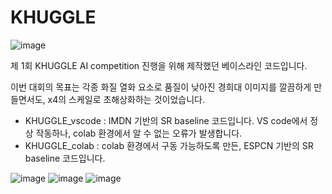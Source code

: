 # KHUGGLE

![image](https://user-images.githubusercontent.com/55647934/207220070-7ffca3c0-cd80-47c8-9cbc-c4679bb4cf99.png)

제 1회 KHUGGLE AI competition 진행을 위해 제작했던 베이스라인 코드입니다.

이번 대회의 목표는 각종 화질 열화 요소로 품질이 낮아진 경희대 이미지를 깔끔하게 만들면서도, x4의 스케일로 초해상화하는 것이었습니다.

- KHUGGLE_vscode : IMDN 기반의 SR baseline 코드입니다. VS code에서 정상 작동하나, colab 환경에서 알 수 없는 오류가 발생합니다.
- KHUGGLE_colab : colab 환경에서 구동 가능하도록 만든, ESPCN 기반의 SR baseline 코드입니다.

![image](https://user-images.githubusercontent.com/55647934/207214311-ed219ec6-cdd0-4d30-bb7e-62bb61d94296.png)
![image](https://user-images.githubusercontent.com/55647934/207220314-8547216e-d574-4533-88aa-b950690c43bf.png)
![image](https://user-images.githubusercontent.com/55647934/207220239-9a0c781f-c820-44ad-8f2c-8355ca223f94.png)
